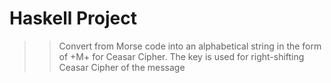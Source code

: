 # Haskell Project

>> Convert from Morse code into an alphabetical string in the form of <key>+M+<message> for Ceasar Cipher. The key is used for right-shifting Ceasar Cipher of the message
